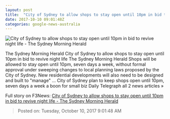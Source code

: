 ```yaml
---
layout: post
title:  "City of Sydney to allow shops to stay open until 10pm in bid to revive night life - The Sydney Morning Herald"
date: 2017-10-10 09:01:48Z
categories: google-news-australia
---
```


![City of Sydney to allow shops to stay open until 10pm in bid to revive night life - The Sydney Morning Herald](http://www.smh.com.au/content/dam/images/g/r/g/5/1/l/image.related.articleLeadwide.620x349.gyy68i.png/1507624770030.jpg)

The Sydney Morning Herald City of Sydney to allow shops to stay open until 10pm in bid to revive night life The Sydney Morning Herald Shops will be allowed to stay open until 10pm, seven days a week, without formal approval under sweeping changes to local planning laws proposed by the City of Sydney. New residential developments will also need to be designed and built to "manage" ... City of Sydney plan to keep shops open until 10pm, seven days a week a boon for small biz Daily Telegraph all 2 news articles »


Full story on F3News: [City of Sydney to allow shops to stay open until 10pm in bid to revive night life - The Sydney Morning Herald](http://www.f3nws.com/n/WdbgGC)

> Posted on: Tuesday, October 10, 2017 9:01:48 AM
